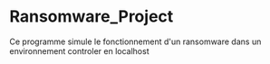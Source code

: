 # Ransomware_Project
Ce programme simule le fonctionnement d'un ransomware dans un environnement controler en localhost

